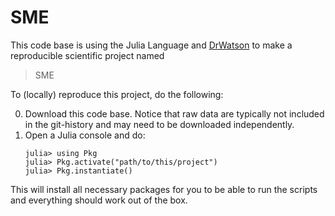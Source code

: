 # SME

This code base is using the Julia Language and [DrWatson](https://juliadynamics.github.io/DrWatson.jl/stable/)
to make a reproducible scientific project named
> SME

To (locally) reproduce this project, do the following:

0. Download this code base. Notice that raw data are typically not included in the
   git-history and may need to be downloaded independently.
1. Open a Julia console and do:
   ```
   julia> using Pkg
   julia> Pkg.activate("path/to/this/project")
   julia> Pkg.instantiate()
   ```

This will install all necessary packages for you to be able to run the scripts and
everything should work out of the box.
    
